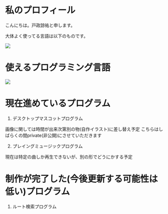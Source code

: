 # 私のプロフィール

こんにちは。戸政諒祐と申します。

大体よく使ってる言語は以下のものです。

![](https://github-readme-stats.vercel.app/api/top-langs?username=Sekainokanata)

# 使えるプログラミング言語
![](https://skillicons.dev/icons?i=python,c,cpp,java)

# 現在進めているプログラム
1. デスクトップマスコットプログラム

画像に関しては時間が出来次第別の物(自作イラスト)に差し替え予定
こちらはしばらくの間private(非公開)にさせていただきます

2. プレイングミュージックプログラム

現在は特定の曲しか再生できないが、別の形でどうにかする予定

# 制作が完了した(今後更新する可能性は低い)プログラム

1. ルート検索プログラム
